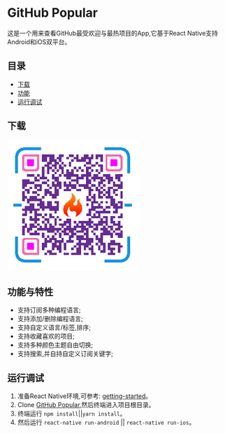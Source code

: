 # GitHub Popular

这是一个用来查看GitHub最受欢迎与最热项目的App,它基于React Native支持Android和iOS双平台。

## 目录

* [下载](#下载)
* [功能](#功能)
* [运行调试](#运行调试)

## 下载
![APP QRcode](https://github.com/songdongdong123/Github_RN/blob/master/assets/qrcode.png)

## 功能与特性

* 支持订阅多种编程语言;
* 支持添加/删除编程语言;
* 支持自定义语言/标签,排序;
* 支持收藏喜欢的项目;
* 支持多种颜色主题自由切换;
* 支持搜索,并自持自定义订阅关键字;

## 运行调试

1. 准备React Native环境,可参考: [getting-started](https://reactnative.cn/docs/0.51/getting-started.html)。
2. Clone [GitHub Popular](https://github.com/songdongdong123/Github_RN.git),然后终端进入项目根目录。
3. 终端运行 `npm install`||`yarn install`。
4. 然后运行 `react-native run-android` || `react-native run-ios`。